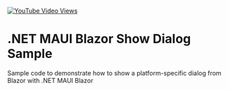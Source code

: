 [![YouTube Video Views](https://img.shields.io/youtube/views/gTLEIe0SWpI?style=social)](https://www.youtube.com/watch?v=gTLEIe0SWpI)

# .NET MAUI Blazor Show Dialog Sample
Sample code to demonstrate how to show a platform-specific dialog from Blazor with .NET MAUI Blazor
